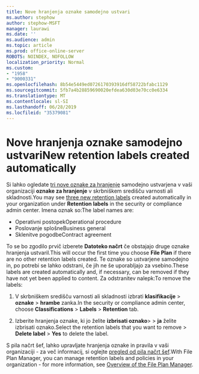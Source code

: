 ```yaml
---
title: Nove hranjenja oznake samodejno ustvari
ms.author: stephow
author: stephow-MSFT
manager: laurawi
ms.date: ''
ms.audience: admin
ms.topic: article
ms.prod: office-online-server
ROBOTS: NOINDEX, NOFOLLOW
localization_priority: Normal
ms.custom:
- "1958"
- "9000331"
ms.openlocfilehash: 8b54e5449ed0726170393916df58722bfabc1129
ms.sourcegitcommit: 5fb7a4b28859690020efdea630d03e70cc0e6334
ms.translationtype: MT
ms.contentlocale: sl-SI
ms.lasthandoff: 06/28/2019
ms.locfileid: "35379081"
---
```

# <a name="new-retention-labels-created-automatically"></a><span data-ttu-id="ebe2e-102">Nove hranjenja oznake samodejno ustvari</span><span class="sxs-lookup"><span data-stu-id="ebe2e-102">New retention labels created automatically</span></span>

<span data-ttu-id="ebe2e-103">Si lahko ogledate [tri nove oznake za hranjenje](https://docs.microsoft.com/office365/securitycompliance/file-plan-manager#default-retention-labels-and-label-policy) samodejno ustvarjena v vaši organizaciji **oznake za hranjenje** v skrbniškem središču varnosti ali skladnosti.</span><span class="sxs-lookup"><span data-stu-id="ebe2e-103">You may see [three new retention labels](https://docs.microsoft.com/office365/securitycompliance/file-plan-manager#default-retention-labels-and-label-policy) created automatically in your organization under **Retention labels** in the security or compliance admin center.</span></span> <span data-ttu-id="ebe2e-104">Imena oznak so:</span><span class="sxs-lookup"><span data-stu-id="ebe2e-104">The label names are:</span></span>

- <span data-ttu-id="ebe2e-105">Operativni postopek</span><span class="sxs-lookup"><span data-stu-id="ebe2e-105">Operational procedure</span></span>
- <span data-ttu-id="ebe2e-106">Poslovanje splošne</span><span class="sxs-lookup"><span data-stu-id="ebe2e-106">Business general</span></span>
- <span data-ttu-id="ebe2e-107">Sklenitve pogodbe</span><span class="sxs-lookup"><span data-stu-id="ebe2e-107">Contract agreement</span></span>

<span data-ttu-id="ebe2e-108">To se bo zgodilo prvič izberete **Datoteko načrt** če obstajajo druge oznake hranjenja ustvaril.</span><span class="sxs-lookup"><span data-stu-id="ebe2e-108">This will occur the first time you choose **File Plan** if there are no other retention labels created.</span></span> <span data-ttu-id="ebe2e-109">Te oznake so ustvarjene samodejno in, po potrebi se lahko odstrani, če jih ne še uporabljajo za vsebino.</span><span class="sxs-lookup"><span data-stu-id="ebe2e-109">These labels are created automatically and, if necessary, can be removed if they have not yet been applied to content.</span></span> <span data-ttu-id="ebe2e-110">Za odstranitev nalepk:</span><span class="sxs-lookup"><span data-stu-id="ebe2e-110">To remove the labels:</span></span>

1. <span data-ttu-id="ebe2e-111">V skrbniškem središču varnosti ali skladnosti izbrati **klasifikacije** > **oznake** > **hrambe** zanka.</span><span class="sxs-lookup"><span data-stu-id="ebe2e-111">In the security or compliance admin center, choose **Classifications** > **Labels** > **Retention** tab.</span></span>

1. <span data-ttu-id="ebe2e-112">Izberite hranjenja oznake, ki jo želite **izbrisati oznako**> > **ja** želite izbrisati oznako.</span><span class="sxs-lookup"><span data-stu-id="ebe2e-112">Select the retention labels that you want to remove > **Delete label** > **Yes** to delete the label.</span></span>

<span data-ttu-id="ebe2e-113">S pila načrt šef, lahko upravljate hranjenja oznake in pravila v vaši organizaciji - za več informacij, si oglejte [pregled od pila načrt šef](https://docs.microsoft.com/office365/securitycompliance/file-plan-manager).</span><span class="sxs-lookup"><span data-stu-id="ebe2e-113">With File Plan Manager, you can manage retention labels and policies in your organization - for more information, see [Overview of the File Plan Manager](https://docs.microsoft.com/office365/securitycompliance/file-plan-manager).</span></span>